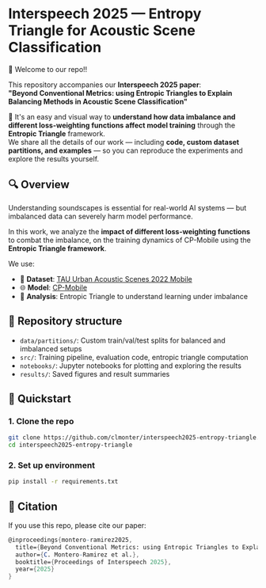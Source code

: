 # Interspeech 2025 — Entropy Triangle for Acoustic Scene Classification

🥳 Welcome to our repo!!

This repository accompanies our **Interspeech 2025 paper**:  
**"Beyond Conventional Metrics: using Entropic Triangles to Explain Balancing Methods in Acoustic Scene Classification"**

🤗 It's an easy and visual way to **understand how data imbalance and different loss-weighting functions affect model training** through the **Entropic Triangle** framework.  
We share all the details of our work — including **code, custom dataset partitions, and examples** — so you can reproduce the experiments and explore the results yourself.


## 🔍 Overview

Understanding soundscapes is essential for real-world AI systems — but imbalanced data can severely harm model performance.

In this work, we analyze the **impact of different loss-weighting functions** to combat the imbalance, on the training dynamics of CP-Mobile using the **Entropic Triangle framework**.

We use:

- 🧠 **Dataset**: [TAU Urban Acoustic Scenes 2022 Mobile](https://zenodo.org/records/6337421)
- 🌐 **Model**: [CP-Mobile](https://github.com/fschmid56/cpjku_dcase23)
- 🔺 **Analysis**: Entropic Triangle to understand learning under imbalance

## 📁 Repository structure

- `data/partitions/`: Custom train/val/test splits for balanced and imbalanced setups
- `src/`: Training pipeline, evaluation code, entropic triangle computation
- `notebooks/`: Jupyter notebooks for plotting and exploring the results
- `results/`: Saved figures and result summaries

## 🚀 Quickstart

### 1. Clone the repo

```bash
git clone https://github.com/clmonter/interspeech2025-entropy-triangle.git
cd interspeech2025-entropy-triangle
```

### 2. Set up environment

```bash
pip install -r requirements.txt
```

## 📜 Citation

If you use this repo, please cite our paper:

```mathematica
@inproceedings{montero-ramirez2025,
  title={Beyond Conventional Metrics: using Entropic Triangles to Explain Balancing Methods in Acoustic Scene Classification},
  author={C. Montero-Ramirez et al.},
  booktitle={Proceedings of Interspeech 2025},
  year={2025}
}
```
